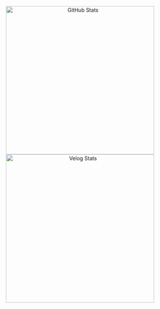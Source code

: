<div align="center">
  <div>
   <div>
    <img
      src="https://github-readme-stats.vercel.app/api?username=guddnboy&show_icons=true&theme=solarized-light"
      alt="GitHub Stats"
      width="400"
    />
   </div>
   <div>
    <a href="https://velog.io/@guddnboy" target="_blank">
      <img
        src="https://velog-readme-stats.vercel.app/api?name=guddnboy"
        alt="Velog Stats"
        width="400"
      />
    </a>
   </div>
  </div>
</div>
